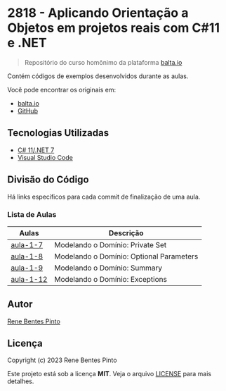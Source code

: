 # 2818 - Aplicando Orientação a Objetos em projetos reais com C#11 e .NET

> Repositório do curso homônimo da plataforma [balta.io](https://balta.io)

Contém códigos de exemplos desenvolvidos durante as aulas.

Você pode encontrar os originais em:

- [balta.io](https://balta.io/cursos/aplicando-orientacao-a-objetos-em-projetos-reais-com-csharp-11-e-dotnet-7)
- [GitHub](https://github.com/balta-io/2818)

## Tecnologias Utilizadas

- [C# 11/.NET 7](https://dot.net)
- [Visual Studio Code](https://code.visualstudio.com)

## Divisão do Código

Há links específicos para cada commit de finalização de uma aula.

### Lista de Aulas

| Aulas                             | Descrição                                |
| --------------------------------- | ---------------------------------------- |
| [aula-1-7](../../commit/5d76479)  | Modelando o Domínio: Private Set         |
| [aula-1-8](../../commit/c4e9cfc)  | Modelando o Domínio: Optional Parameters |
| [aula-1-9](../../commit/7213383)  | Modelando o Domínio: Summary             |
| [aula-1-12](../../commit/c797e97) | Modelando o Domínio: Exceptions          |

## Autor

[Rene Bentes Pinto](http://github.com/renebentes)

## Licença

Copyright (c) 2023 Rene Bentes Pinto

Este projeto está sob a licença **MIT**. Veja o arquivo [LICENSE](LICENSE) para mais detalhes.
